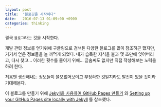 ```yaml
---
layout: post
title:  "블로깅을 시작하다"
date:   2016-07-13 01:09:00 +0900
categories: thinking
---
```

결국 `블로그`라는 것을 시작한다.

개발 관련 정보를 얻기위해 구글링으로 검색된 다양한 블로그를 많이 참조하곤 했지만, 거기서 얻은 정보들을 늘 까먹게 되었다.
내가 습득한 지식을 불과 몇 초만에 잊어버리고, 다시 찾고...
이러한 횟수를 줄이기 위해... 글솜씨도 없지만 직접 작성해보는 노력을 하려 한다.

처음엔 생산해내는 정보들이 쓸모없어보이고 부정확한 것일지라도 발전이 있을 것이라 기대해본다.

이 블로그를 만들기 위해 [Jekyll을 사용하여 GitHub Pages 만들기][Jekyll을 사용하여 GitHub Pages 만들기] 와 [Setting up your GitHub Pages site locally with Jekyll][Setting up your GitHub Pages site locally with Jekyll] 를 참조했다.

[Jekyll을 사용하여 GitHub Pages 만들기]: http://blog.saltfactory.net/jekyll/upgrade-github-pages-dependency-versions.html
[Setting up your GitHub Pages site locally with Jekyll]: https://help.github.com/articles/setting-up-your-github-pages-site-locally-with-jekyll/
